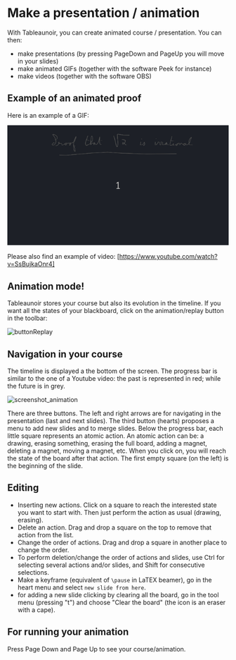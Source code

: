 # Make a presentation / animation

With Tableaunoir, you can create animated course / presentation. You can then:
- make presentations (by pressing PageDown and PageUp you will move in your slides)
- make animated GIFs (together with the software Peek for instance)
- make videos (together with the software OBS)


## Example of an animated proof

Here is an example of a GIF:

![proofsqrt2irrational](img/proofsqrt2irrational.gif)

Please also find an example of video: [https://www.youtube.com/watch?v=SsBujkaOnr4]

## Animation mode!

Tableaunoir stores your course but also its evolution in the timeline. If you want all the states of your blackboard, click on the animation/replay button in the toolbar:

![buttonReplay](img/buttonReplay.png)





## Navigation in your course

The timeline is displayed a the bottom of the screen. The progress bar is similar to the one of a Youtube video: the past is represented in red; while the future is in grey.

![screenshot_animation](https://user-images.githubusercontent.com/43071857/162198738-dc62f403-77c2-4fb0-a9d7-927ae1f6c58d.png)

There are three buttons. The left and right arrows are for navigating in the presentation (last and next slides). The third button (hearts) proposes a menu to add new slides and to merge slides. Below the progress bar, each little square represents an atomic action. An atomic action can be: a drawing, erasing something, erasing the full board, adding a magnet, deleting a magnet, moving a magnet, etc. When you click on, you will reach the state of the board after that action. The first empty square (on the left) is the beginning of the slide.

## Editing

- Inserting new actions. Click on a square to reach the interested state you want to start with. Then just perform the action as usual (drawing, erasing).
- Delete an action. Drag and drop a square on the top to remove that action from the list.
- Change the order of actions. Drag and drop a square in another place to change the order.
- To perform deletion/change the order of actions and slides, use Ctrl for selecting several actions and/or slides, and Shift for consecutive selections.
- Make a keyframe (equivalent of `\pause` in LaTEX beamer), go in the heart menu and select `new slide from here`.
- for adding a new slide clicking by clearing all the board, go in the tool menu (pressing "t") and choose "Clear the board" (the icon is an eraser with a cape).


## For running your animation

Press Page Down and Page Up to see your course/animation.
